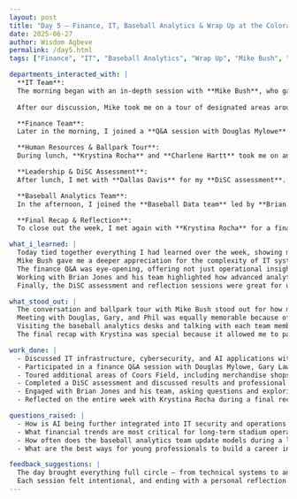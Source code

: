 ```yaml
---
layout: post
title: "Day 5 – Finance, IT, Baseball Analytics & Wrap Up at the Colorado Rockies"
date: 2025-06-27
author: Wisdom Agbeve
permalink: /day5.html
tags: ["Finance", "IT", "Baseball Analytics", "Wrap Up", "Mike Bush", "Brian Jones", "Dallas Davis", "Krystina Rocha", "Charlene Hartt", "Douglas Mylowe", "Gary Lawrence", "Phil Emerson"]

departments_interacted_with: |
  **IT Team**:  
  The morning began with an in-depth session with **Mike Bush**, who gave me one of the most insightful conversations of the entire week. We talked about everything from the Rockies’ IT infrastructure to broader topics like cybersecurity and even how AI is being integrated into modern security practices. Mike emphasized the delicate balance between keeping systems secure and ensuring accessibility for multiple departments, especially during high-attendance events.  
  
  After our discussion, Mike took me on a tour of designated areas around the ballpark where critical servers and networking equipment are housed.  

  **Finance Team**:  
  Later in the morning, I joined a **Q&A session with Douglas Mylowe** (Vice President – Chief Financial Officer), **Gary Lawrence** (Senior Director – Procurement), and **Phil Emerson** (Senior Director – Accounting). What stood out about this session was how it went far beyond just numbers. While we talked about budgeting, revenue streams, and financial oversight for both the team and the stadium, they also shared career insights, stressing the importance of professional development, networking, and mentorship in sports organizations. Hearing their personal stories made the session feel not just educational but inspiring.  

  **Human Resources & Ballpark Tour**:  
  During lunch, **Krystina Rocha** and **Charlene Hartt** took me on another tour of Coors Field, showing me areas I hadn’t explored yet, including the merchandise shops and other fan-facing operations. It was fascinating to see how these areas contribute to the overall fan experience, and Krystina explained how each part of the ballpark ties into larger operational strategies. 

  **Leadership & DiSC Assessment**:  
  After lunch, I met with **Dallas Davis** for my **DiSC assessment**. We went through my results together, discussing how understanding different personality and communication styles can help in team collaboration and leadership roles. Dallas offered advice on how to leverage my strengths and continue developing areas that would make me more effective in diverse work environments.  

  **Baseball Analytics Team**:  
  In the afternoon, I joined the **Baseball Data team** led by **Brian Jones**. Brian walked me through the day-to-day operations of his team, explaining how player performance data, scouting information, and advanced analytics all feed into game strategy and roster decisions.  After our discussion, he introduced me to the rest of the team, and I spent time visiting individual desks to learn about the specific projects each member was working on. From player biomechanics to situational performance predictions, every project highlighted just how much data drives modern baseball. 

  **Final Recap & Reflection**:  
  To close out the week, I met again with **Krystina Rocha** for a final recap and reflection. We talked about everything I had learned over the five days, from technical skills to professional growth. Sharing my experiences and hearing her feedback felt like the perfect way to wrap up my time with the Rockies — it was a moment to step back, reflect, and appreciate just how much I had gained in such a short time.

what_i_learned: |
  Today tied together everything I had learned over the week, showing me how each department contributes to the bigger picture.  
  Mike Bush gave me a deeper appreciation for the complexity of IT systems in sports operations and how critical cybersecurity is, especially as technology expands into fan services.  
  The finance Q&A was eye-opening, offering not just operational insights but valuable career advice.  
  Working with Brian Jones and his team highlighted how advanced analytics drives strategy in modern baseball.  
  Finally, the DiSC assessment and reflection sessions were great for understanding myself better as a professional and how to communicate effectively in team settings.

what_stood_out: |
  The conversation and ballpark tour with Mike Bush stood out for how much it revealed about the unseen backbone of the Rockies’ operations.  
  Meeting with Douglas, Gary, and Phil was equally memorable because of how generous they were with career advice, not just technical details.  
  Visiting the baseball analytics desks and talking with each team member was inspiring — it showed how collaborative and fast-paced this field really is.  
  The final recap with Krystina was special because it allowed me to pause and appreciate how much I had grown in just a week.

work_done: |
  - Discussed IT infrastructure, cybersecurity, and AI applications with Mike Bush and toured server and networking areas in the ballpark.  
  - Participated in a finance Q&A session with Douglas Mylowe, Gary Lawrence, and Phil Emerson, focusing on operations, budgeting, and career development.  
  - Toured additional areas of Coors Field, including merchandise shops, with Krystina Rocha and Charlene Hartt.  
  - Completed a DiSC assessment and discussed results and professional development with Dallas Davis.  
  - Engaged with Brian Jones and his team, asking questions and exploring baseball analytics projects across different desks.  
  - Reflected on the entire week with Krystina Rocha during a final recap session.

questions_raised: |
  - How is AI being further integrated into IT security and operations in sports organizations?  
  - What financial trends are most critical for long-term stadium operations?  
  - How often does the baseball analytics team update models during a live season?  
  - What are the best ways for young professionals to build a career in sports analytics?

feedback_suggestions: |
  The day brought everything full circle — from technical systems to analytics to personal growth.  
  Each session felt intentional, and ending with a personal reflection with Krystina made the experience feel complete and meaningful.  
---
```

